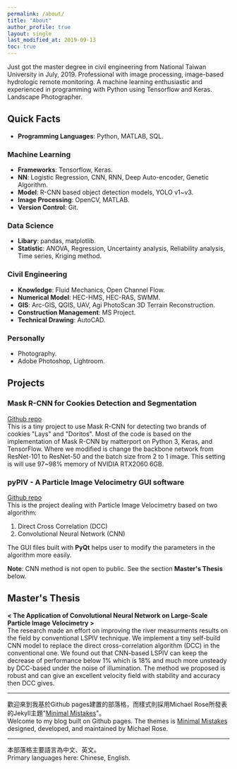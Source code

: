 ```yaml
---
permalink: /about/
title: "About"
author_profile: true
layout: single
last_modified_at: 2019-09-13
toc: true
---
```


Just got the master degree in civil engineering from National Taiwan University in July, 2019. Professional with image processing, image-based hydrologic remote monitoring. A machine learning enthusiastic and experienced in programming with Python using Tensorflow and Keras. Landscape Photographer.  

## Quick Facts
- **Programming Languages**: Python, MATLAB, SQL.  

### Machine Learning
- **Frameworks**: Tensorflow, Keras.  
- **NN**: Logistic Regression, CNN, RNN, Deep Auto-encoder, Genetic Algorithm.
- **Model**: R-CNN based object detection models, YOLO v1~v3.
- **Image Processing**: OpenCV, MATLAB.  
- **Version Control**: Git.  

### Data Science
- **Libary**: pandas, matplotlib.  
- **Statistic**: ANOVA, Regression, Uncertainty analysis, Reliability analysis, Time series, Kriging method.  

### Civil Engineering  
- **Knowledge**: Fluid Mechanics, Open Channel Flow.
- **Numerical Model**: HEC-HMS, HEC-RAS, SWMM.
- **GIS**: Arc-GIS, QGIS, UAV, Agi PhotoScan 3D Terrain Reconstruction.
- **Construction Management**: MS Project. 
- **Technical Drawing**: AutoCAD.

### Personally
- Photography.
- Adobe Photoshop, Lightroom. 


## Projects
### Mask R-CNN for Cookies Detection and Segmentation
[Github repo](https://github.com/yuweichiu/Cookies-Detections-Mask-R-CNN)  
This is a tiny project to use Mask R-CNN for detecting two brands of cookies "Lays" and "Doritos". Most of the code is based on the implementation of Mask R-CNN by matterport on Python 3, Keras, and TensorFlow. Where we modified is change the backbone network from ResNet-101 to ResNet-50 and the batch size from 2 to 1 image. This setting is will use 97~98% memory of NVIDIA RTX2060 6GB.  

### pyPIV - A Particle Image Velocimetry GUI software
[Github repo](https://github.com/yuweichiu/pyPIV)  
This is the project dealing with Particle Image Velocimetry based on two algorithm:
1. Direct Cross Correlation (DCC)
2. Convolutional Neural Network (CNN)  

The GUI files built with **PyQt** helps user to modify the parameters in the algorithm more easily.

**Note**: CNN method is not open to public. See the section **Master's Thesis** below.


## Master's Thesis
**< The Application of Convolutional Neural Network on Large-Scale Particle Image Velocimetry >**  
The research made an effort on improving the river measurments results on the field by conventional LSPIV technique. We implement a tiny self-build CNN model to replace the direct cross-correlation algorithm (DCC) in the conventional one. We found out that CNN-based LSPIV can keep the decrease of performance below 1% which is 18% and much more unsteady by DCC-based under the noise of illumination. The method we proposed is robust and can give an excellent velocity field with stability and accuracy then DCC gives.  

------
歡迎來到我基於Github pages建置的部落格，而樣式則採用Michael Rose所發表的Jekyll主題"[Minimal Mistakes](https://mmistakes.github.io/minimal-mistakes/)"。   
Welcome to my blog built on Github pages. The themes is [Minimal Mistakes](https://mmistakes.github.io/minimal-mistakes/) designed, developed, and maintained by Michael Rose.  

------
本部落格主要語言為中文、英文。  
Primary languages here: Chinese, English.